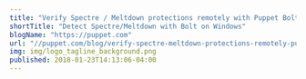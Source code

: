 ```yaml
---
title: "Verify Spectre / Meltdown protections remotely with Puppet Bolt on Windows"
shortTitle: "Detect Spectre/Meltdown with Bolt on Windows"
blogName: "https://puppet.com"
url: "//puppet.com/blog/verify-spectre-meltdown-protections-remotely-puppet-bolt-windows"
img: img/logo_tagline_background.png
published: 2018-01-23T14:13:06-04:00
---
```

